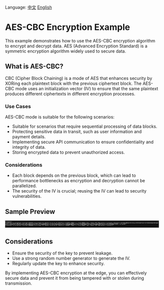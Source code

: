 <div align="left">
  Language:
  <a title="中文" href="README.zh-CN.md">中文</a>
  <a title="English" href="README.md">English</a>
</div>

# AES-CBC Encryption Example

This example demonstrates how to use the AES-CBC encryption algorithm to encrypt and decrypt data. AES (Advanced Encryption Standard) is a symmetric encryption algorithm widely used to secure data.

## What is AES-CBC?

CBC (Cipher Block Chaining) is a mode of AES that enhances security by XORing each plaintext block with the previous ciphertext block. The AES-CBC mode uses an initialization vector (IV) to ensure that the same plaintext produces different ciphertexts in different encryption processes.

### Use Cases

AES-CBC mode is suitable for the following scenarios:

- Suitable for scenarios that require sequential processing of data blocks.
- Protecting sensitive data in transit, such as user information and payment details.
- Implementing secure API communication to ensure confidentiality and integrity of data.
- Storing encrypted data to prevent unauthorized access.

### Considerations

- Each block depends on the previous block, which can lead to performance bottlenecks as encryption and decryption cannot be parallelized.
- The security of the IV is crucial; reusing the IV can lead to security vulnerabilities.

## Sample Preview

![AES-CBC Example Preview](../../assets/images/aes-cbc-preview.avif)

## Considerations

- Ensure the security of the key to prevent leakage.
- Use a strong random number generator to generate the IV.
- Regularly update the key to enhance security.

By implementing AES-CBC encryption at the edge, you can effectively secure data and prevent it from being tampered with or stolen during transmission.